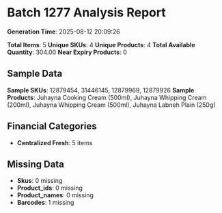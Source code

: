 # Batch 1277 Analysis Report

**Generation Time**: 2025-08-12 20:09:26

**Total Items**: 5
**Unique SKUs**: 4
**Unique Products**: 4
**Total Available Quantity**: 304.00
**Near Expiry Products**: 0

## Sample Data
**Sample SKUs**: 12879454, 31446145, 12879969, 12879926
**Sample Products**: Juhayna Cooking Cream (500ml), Juhayna Whipping Cream (200ml), Juhayna Whipping Cream (500ml), Juhayna Labneh Plain (250g)

## Financial Categories
- **Centralized Fresh**: 5 items

## Missing Data
- **Skus**: 0 missing
- **Product_ids**: 0 missing
- **Product_names**: 0 missing
- **Barcodes**: 1 missing
